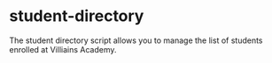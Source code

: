 # student-directory

The student directory script allows you to manage the list of students enrolled at Villiains Academy. 
